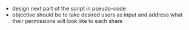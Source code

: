 - design next part of the script in pseudo-code
- objective should be to take desired users as input and address what their permissions will look like to each share